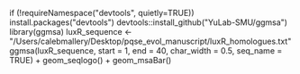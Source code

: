if (!requireNamespace("devtools", quietly=TRUE))
    install.packages("devtools")
devtools::install_github("YuLab-SMU/ggmsa")
library(ggmsa)
luxR_sequence <- "/Users/calebmallery/Desktop/pqse_evol_manuscript/luxR_homologues.txt"
ggmsa(luxR_sequence, start = 1, end = 40, char_width = 0.5, seq_name = TRUE) + geom_seqlogo() + geom_msaBar()
